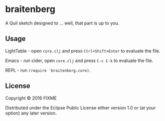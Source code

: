 # braitenberg

A Quil sketch designed to ... well, that part is up to you.

## Usage

LightTable - open `core.clj` and press `Ctrl+Shift+Enter` to evaluate the file.

Emacs - run cider, open `core.clj` and press `C-c C-k` to evaluate the file.

REPL - run `(require 'braitenberg.core)`.

## License

Copyright © 2016 FIXME

Distributed under the Eclipse Public License either version 1.0 or (at
your option) any later version.
